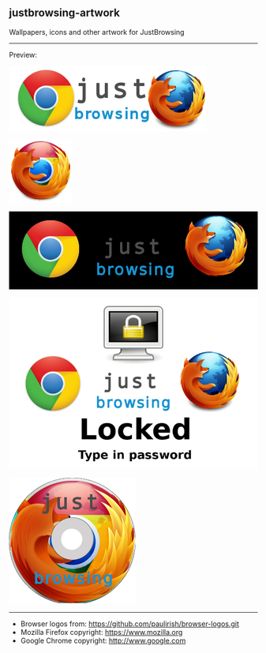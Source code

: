 justbrowsing-artwork
--------------------

Wallpapers, icons and other artwork for JustBrowsing

--------------------
Preview:

![Alt text](justbrowsing-text.png "Text logo")

![Alt text](justbrowsing-logo.png "Circle logo")

![Alt text](justbrowsing-banner.png "Banner")

![Alt text](justbrowsing-lockscreen.png "Lockscreen")

![Alt text](justbrowsing-cdrom.png "CD-ROM")

--------------------
- Browser logos from: https://github.com/paulirish/browser-logos.git
- Mozilla Firefox copyright: https://www.mozilla.org
- Google Chrome copyright: http://www.google.com
